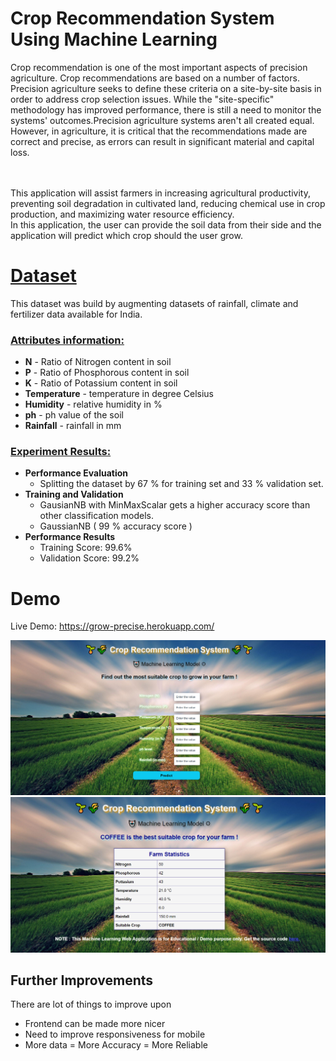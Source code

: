 

# Crop Recommendation System Using Machine Learning

Crop recommendation is one of the most important aspects of precision agriculture. Crop recommendations are based on a number of factors. Precision agriculture seeks to define these criteria on a site-by-site basis in order to address crop selection issues. While the "site-specific" methodology has improved performance, there is still a need to monitor the systems' outcomes.Precision agriculture systems aren't all created equal. However, in agriculture, it is critical that the recommendations made are correct and precise, as errors can result in significant material and capital loss.


<br><br>
This application will assist farmers in increasing agricultural productivity, preventing soil degradation in cultivated land, reducing chemical use in crop production, and maximizing water resource efficiency. <br>In this application, the user can provide the soil data from their side and the application will predict which crop should the user grow.

# [ Dataset ](https://www.kaggle.com/atharvaingle/crop-recommendation-dataset)
This dataset was build by augmenting datasets of rainfall, climate and fertilizer data available for India.

### [Attributes information:]()

* **N** - Ratio of Nitrogen content in soil
* **P** - Ratio of Phosphorous content in soil
* **K** - Ratio of Potassium content in soil
* **Temperature** -  temperature in degree Celsius
* **Humidity** - relative humidity in %
* **ph** - ph value of the soil
* **Rainfall** - rainfall in mm 

### [Experiment Results:]()

 * **Performance Evaluation**
    * Splitting the dataset by 67 % for training set and 33 % validation set.
 * **Training and Validation**
    * GausianNB with MinMaxScalar gets a higher accuracy score than other classification models.
    * GaussianNB ( 99 % accuracy score )
 * **Performance Results**
    * Training Score: 99.6%
    * Validation Score: 99.2%

 
# Demo
Live Demo: https://grow-precise.herokuapp.com/

![](https://github.com/SahilSK202/Crop-Recommendation-System/blob/main/static/app1.png)
![](https://github.com/SahilSK202/Crop-Recommendation-System/blob/main/static/app2.png)


## Further Improvements
There are lot of things to improve upon

- Frontend can be made more nicer 
- Need to improve responsiveness for mobile
- More data = More Accuracy = More Reliable
